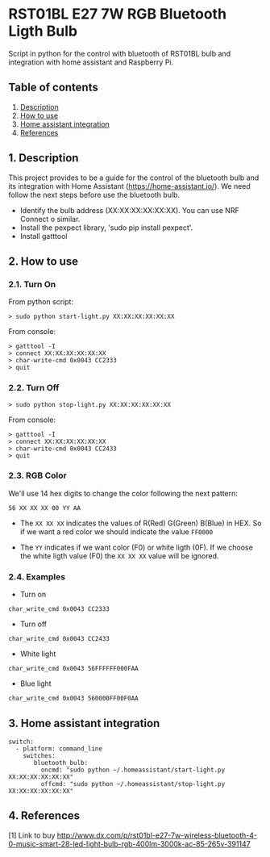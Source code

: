 # RST01BL E27 7W RGB Bluetooth Ligth Bulb

Script in python for the control with bluetooth of RST01BL bulb and integration with home assistant and Raspberry Pi.

## Table of contents
1. [Description](#section1)
2. [How to use](#section2)
3. [Home assistant integration](#section3)
4. [References](#section4)

## <a name="section1"></a> 1. Description

This project provides to be a guide for the control of the bluetooth bulb and its integration with Home Assistant (https://home-assistant.io/). We need follow the next steps before use the bluetooth bulb.

* Identify the bulb address (XX:XX:XX:XX:XX:XX). You can use NRF Connect o similar.
* Install the pexpect library, 'sudo pip install pexpect'.
* Install gatttool

## <a name="section2"></a> 2. How to use

### 2.1. Turn On

From python script:

```
> sudo python start-light.py XX:XX:XX:XX:XX:XX
```

From console:

```
> gatttool -I
> connect XX:XX:XX:XX:XX:XX
> char-write-cmd 0x0043 CC2333
> quit
```

### 2.2. Turn Off

```
> sudo python stop-light.py XX:XX:XX:XX:XX:XX
```

From console:

```
> gatttool -I
> connect XX:XX:XX:XX:XX:XX
> char-write-cmd 0x0043 CC2433
> quit
```

### 2.3. RGB Color

We'll use 14 hex digits to change the color following the next pattern:

```
56 XX XX XX 00 YY AA
```

* The `XX XX XX` indicates the values of R(Red) G(Green) B(Blue) in HEX. So if we want a red color we should indicate the value `FF0000`

* The `YY` indicates if we want color (F0) or white ligth (0F). If we choose the white ligth value (F0) the `XX XX XX` value will be ignored. 

### 2.4. Examples

* Turn on
```
char_write_cmd 0x0043 CC2333
```

* Turn off
```
char_write_cmd 0x0043 CC2433
```

* White light
```
char_write_cmd 0x0043 56FFFFFF000FAA
```

* Blue light
```
char_write_cmd 0x0043 560000FF00F0AA
```

## <a name="section3"></a> 3. Home assistant integration

```
switch:
  - platform: command_line
    switches:
	   bluetooth_bulb:
	     oncmd: "sudo python ~/.homeassistant/start-light.py XX:XX:XX:XX:XX:XX"
	     offcmd: "sudo python ~/.homeassistant/stop-light.py XX:XX:XX:XX:XX:XX"   
```

## <a name="section4"></a> 4. References
[1] Link to buy <http://www.dx.com/p/rst01bl-e27-7w-wireless-bluetooth-4-0-music-smart-28-led-light-bulb-rgb-400lm-3000k-ac-85-265v-391147>







